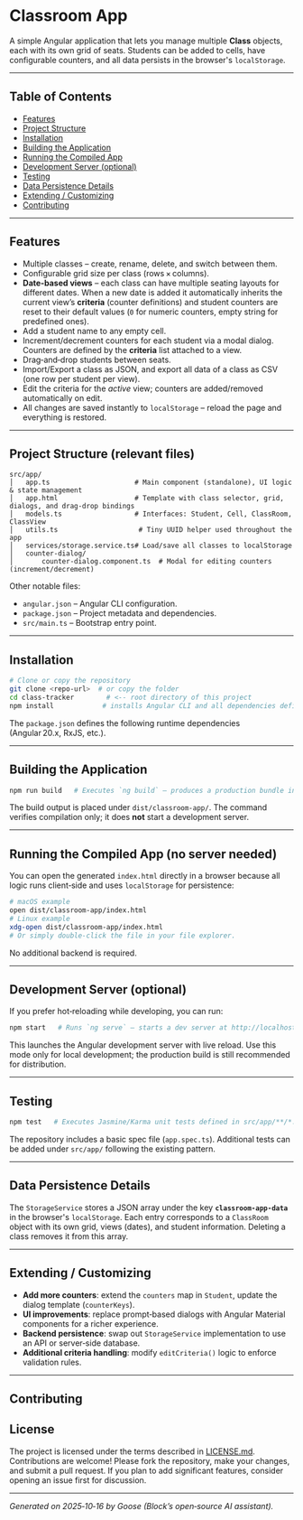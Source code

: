 # Classroom App

A simple Angular application that lets you manage multiple **Class** objects, each with its own grid of seats. Students can be added to cells, have configurable counters, and all data persists in the browser's `localStorage`.

---

## Table of Contents
- [Features](#features)
- [Project Structure](#project-structure)
- [Installation](#installation)
- [Building the Application](#building-the-application)
- [Running the Compiled App](#running-the-compiled-app)
- [Development Server (optional)](#development-server-optional)
- [Testing](#testing)
- [Data Persistence Details](#data-persistence-details)
- [Extending / Customizing](#extending--customizing)
- [Contributing](#contributing)

---

## Features
- Multiple classes – create, rename, delete, and switch between them.
- Configurable grid size per class (rows × columns).
- **Date‑based views** – each class can have multiple seating layouts for different dates. When a new date is added it automatically inherits the current view’s **criteria** (counter definitions) and student counters are reset to their default values (`0` for numeric counters, empty string for predefined ones).
- Add a student name to any empty cell.
- Increment/decrement counters for each student via a modal dialog. Counters are defined by the **criteria** list attached to a view.
- Drag‑and‑drop students between seats.
- Import/Export a class as JSON, and export all data of a class as CSV (one row per student per view).
- Edit the criteria for the *active* view; counters are added/removed automatically on edit.
- All changes are saved instantly to `localStorage` – reload the page and everything is restored.

---

## Project Structure (relevant files)
```
src/app/
│   app.ts                     # Main component (standalone), UI logic & state management
│   app.html                   # Template with class selector, grid, dialogs, and drag‑drop bindings
│   models.ts                  # Interfaces: Student, Cell, ClassRoom, ClassView
│   utils.ts                    # Tiny UUID helper used throughout the app
│   services/storage.service.ts# Load/save all classes to localStorage
│   counter-dialog/
│       counter-dialog.component.ts  # Modal for editing counters (increment/decrement)
```
Other notable files:
- `angular.json` – Angular CLI configuration.
- `package.json` – Project metadata and dependencies.
- `src/main.ts` – Bootstrap entry point.

---

## Installation
```bash
# Clone or copy the repository
git clone <repo-url>  # or copy the folder
cd class-tracker        # <-- root directory of this project
npm install            # installs Angular CLI and all dependencies defined in package.json
```
The `package.json` defines the following runtime dependencies (Angular 20.x, RxJS, etc.).

---

## Building the Application
```bash
npm run build   # Executes `ng build` – produces a production bundle in dist/classroom-app/
```
The build output is placed under `dist/classroom-app/`. The command verifies compilation only; it does **not** start a development server.

---

## Running the Compiled App (no server needed)
You can open the generated `index.html` directly in a browser because all logic runs client‑side and uses `localStorage` for persistence:
```bash
# macOS example
open dist/classroom-app/index.html
# Linux example
xdg-open dist/classroom-app/index.html
# Or simply double‑click the file in your file explorer.
```
No additional backend is required.

---

## Development Server (optional)
If you prefer hot‑reloading while developing, you can run:
```bash
npm start   # Runs `ng serve` – starts a dev server at http://localhost:4200/
```
This launches the Angular development server with live reload. Use this mode only for local development; the production build is still recommended for distribution.

---

## Testing
```bash
npm test   # Executes Jasmine/Karma unit tests defined in src/app/**/*.spec.ts
```
The repository includes a basic spec file (`app.spec.ts`). Additional tests can be added under `src/app/` following the existing pattern.

---

## Data Persistence Details
The `StorageService` stores a JSON array under the key **`classroom-app-data`** in the browser's `localStorage`. Each entry corresponds to a `ClassRoom` object with its own grid, views (dates), and student information. Deleting a class removes it from this array.

---

## Extending / Customizing
- **Add more counters**: extend the `counters` map in `Student`, update the dialog template (`counterKeys`).
- **UI improvements**: replace prompt‑based dialogs with Angular Material components for a richer experience.
- **Backend persistence**: swap out `StorageService` implementation to use an API or server‑side database.
- **Additional criteria handling**: modify `editCriteria()` logic to enforce validation rules.

---

## Contributing

## License
The project is licensed under the terms described in [LICENSE.md](LICENSE.md).
Contributions are welcome! Please fork the repository, make your changes, and submit a pull request. If you plan to add significant features, consider opening an issue first for discussion.

---

*Generated on 2025‑10‑16 by Goose (Block’s open‑source AI assistant).*
